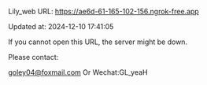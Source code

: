 Lily_web URL: https://ae6d-61-165-102-156.ngrok-free.app

Updated at: 2024-12-10 17:41:05

If you cannot open this URL, the server might be down.

Please contact: 

goley04@foxmail.com Or Wechat:GL_yeaH